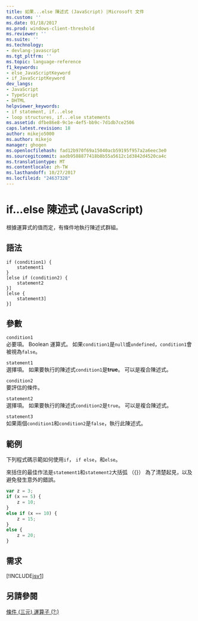 ```yaml
---
title: 如果...else 陳述式 (JavaScript) |Microsoft 文件
ms.custom: ''
ms.date: 01/18/2017
ms.prod: windows-client-threshold
ms.reviewer: ''
ms.suite: ''
ms.technology:
- devlang-javascript
ms.tgt_pltfrm: ''
ms.topic: language-reference
f1_keywords:
- else_JavaScriptKeyword
- if_JavaScriptKeyword
dev_langs:
- JavaScript
- TypeScript
- DHTML
helpviewer_keywords:
- if statement, if...else
- loop structures, if...else statements
ms.assetid: dfbe86e8-9c1e-4ef5-bb9c-7d1db7ce2506
caps.latest.revision: 18
author: mikejo5000
ms.author: mikejo
manager: ghogen
ms.openlocfilehash: fad12b970f69a15040acb59195f957a2a6eec3e0
ms.sourcegitcommit: aadb9588877418b8b55a5612c1d3842d4520ca4c
ms.translationtype: MT
ms.contentlocale: zh-TW
ms.lasthandoff: 10/27/2017
ms.locfileid: "24637328"
---
```

# <a name="ifelse-statement-javascript"></a>if...else 陳述式 (JavaScript)
根據運算式的值而定，有條件地執行陳述式群組。  
  
## <a name="syntax"></a>語法  
  
```  
if (condition1) {  
    statement1  
}  
[else if (condition2) {  
    statement2  
}]  
[else {  
    statement3]   
}]  
```  
  
## <a name="parameters"></a>參數  
 `condition1`  
 必要項。 Boolean 運算式。 如果`condition1`是`null`或`undefined`，`condition1`會被視為`false`。  
  
 `statement1`  
 選擇項。 如果要執行的陳述式`condition1`是**true**。 可以是複合陳述式。  
  
 `condition2`  
 要評估的條件。  
  
 `statement2`  
 選擇項。 如果要執行的陳述式`condition2`是`true`。 可以是複合陳述式。  
  
 `statement3`  
 如果兩個`condition1`和`condition2`是`false`，執行此陳述式。  
  
## <a name="example"></a>範例  
 下列程式碼示範如何使用`if`， `if else`，和`else`。  
  
 來括住的最佳作法是`statement1`和`statement2`大括弧 （{}） 為了清楚起見，以及避免發生意外的錯誤。  
  
```JavaScript  
var z = 3;  
if (x == 5) {  
    z = 10;  
}  
else if (x == 10) {  
    z = 15;  
}  
else {  
    z = 20;  
}  
```  
  
## <a name="requirements"></a>需求  
 [!INCLUDE[jsv1](../../javascript/misc/includes/jsv1-md.md)]  
  
## <a name="see-also"></a>另請參閱  
 [條件 (三元) 運算子 (?:)](../../javascript/reference/conditional-ternary-operator-decrement-javascript.md)